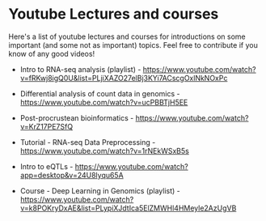 # Youtube Lectures and courses

Here's a list of youtube lectures and courses for introductions on some important (and some not as important) topics. Feel free to contribute if you know of any good videos!

* Intro to RNA-seq analysis (playlist) - https://www.youtube.com/watch?v=fRKwj8igQ0U&list=PLjiXAZO27elBj3KYi7ACscgOxlNkNOxPc

* Differential analysis of count data in genomics - https://www.youtube.com/watch?v=ucPBBTjH5EE

* Post-procrustean bioinformatics - https://www.youtube.com/watch?v=KrZ17PE7SfQ

* Tutorial - RNA-seq Data Preprocessing - https://www.youtube.com/watch?v=1rNEkWSxB5s

* Intro to eQTLs - https://www.youtube.com/watch?app=desktop&v=24U8lyqu65A

* Course - Deep Learning in Genomics (playlist) - https://www.youtube.com/watch?v=k8POKryDxAE&list=PLypiXJdtIca5ElZMWHl4HMeyle2AzUgVB

